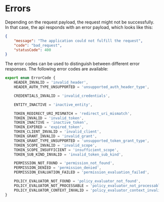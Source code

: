 # Errors

Depending on the request payload, the request might not be successfully. In that case,
the api responds with an error payload, which looks like this:

```json
{
    "message": "The application could not fulfill the request",
    "code": "bad_request",
    "statusCode": 400
}
```

The error codes can be used to distinguish between different error responses.
The following error codes are available: 

```ts
export enum ErrorCode {
    HEADER_INVALID = 'invalid_header',
    HEADER_AUTH_TYPE_UNSUPPORTED = 'unsupported_auth_header_type',

    CREDENTIALS_INVALID = 'invalid_credentials',

    ENTITY_INACTIVE = 'inactive_entity',

    TOKEN_REDIRECT_URI_MISMATCH = 'redirect_uri_mismatch',
    TOKEN_INVALID = 'invalid_token',
    TOKEN_INACTIVE = 'inactive_token',
    TOKEN_EXPIRED = 'expired_token',
    TOKEN_CLIENT_INVALID = 'invalid_client',
    TOKEN_GRANT_INVALID = 'invalid_grant',
    TOKEN_GRANT_TYPE_UNSUPPORTED = 'unsupported_token_grant_type',
    TOKEN_SCOPE_INVALID = 'invalid_scope',
    TOKEN_SCOPE_INSUFFICIENT = 'insufficient_scope',
    TOKEN_SUB_KIND_INVALID = 'invalid_token_sub_kind',

    PERMISSION_NOT_FOUND = 'permission_not_found',
    PERMISSION_DENIED = 'permission_denied',
    PERMISSION_EVALUATION_FAILED = 'permission_evaluation_failed',

    POLICY_EVALUATOR_NOT_FOUND = 'policy_evaluator_not_found',
    POLICY_EVALUATOR_NOT_PROCESSABLE = 'policy_evaluator_not_processable',
    POLICY_EVALUATOR_CONTEXT_INVALID = 'policy_evaluator_context_invalid',
}
```
